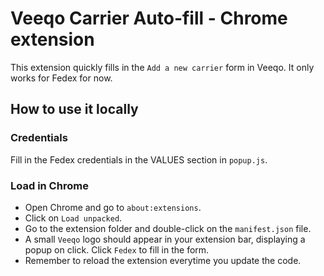 # Veeqo Carrier Auto-fill - Chrome extension

This extension quickly fills in the `Add a new carrier` form in Veeqo. It only works for Fedex for now.

## How to use it locally

### Credentials

Fill in the Fedex credentials in the VALUES section in `popup.js`.

### Load in Chrome

- Open Chrome and go to `about:extensions`.
- Click on `Load unpacked`.
- Go to the extension folder and double-click on the `manifest.json` file.
- A small `Veeqo` logo should appear in your extension bar, displaying a popup on click. Click `Fedex` to fill in the form.
- Remember to reload the extension everytime you update the code.

